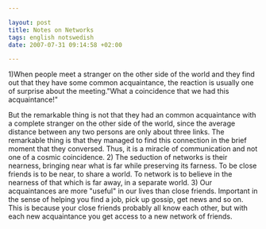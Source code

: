```yaml
--- 

layout: post
title: Notes on Networks 
tags: english notswedish
date: 2007-07-31 09:14:58 +02:00 

---
```


1)When people meet a stranger on the other side of the world and they find out that they have some common acquaintance, the reaction is usually one of surprise about the meeting."What a coincidence that we had this acquaintance!"

But the remarkable thing is not that they had an common acquaintance with a complete stranger on the other side of the world, since the average distance between any two persons are only about three links. The remarkable thing is that they managed to find this connection in the brief moment that they conversed. Thus, it is a miracle of communication and not one of a cosmic coincidence. 2) The seduction of networks is their nearness, bringing near what is far while preserving its farness. To be close friends is to be near, to share a world. To network is to believe in the nearness of that which is far away, in a separate world. 3) Our acquaintances are more "useful" in our lives than close friends. Important in the sense of helping you find a job, pick up gossip, get news and so on. This is because your close friends probably all know each other, but with each new acquaintance you get access to a new network of friends.



